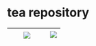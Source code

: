 # tea repository

|<a href="https://github.com/anuraghazra/github-readme-stats" style="padding: 30px"><img align="center" src="https://github-readme-stats.vercel.app/api?username=tea-13&theme=tokyonight&show_icons=true" /></a>|<a href="https://github.com/anuraghazra/convoychat"><img align="center" src="https://github-readme-stats.vercel.app/api/top-langs/?username=tea-13&hide=Processing&layout=compact" /></a>|
| ------------- | ------------- |

<!--
**tea-13/tea-13** is a ✨ _special_ ✨ repository because its `README.md` (this file) appears on your GitHub profile.

Here are some ideas to get you started:

- 🔭 I’m currently working on ...
- 🌱 I’m currently learning ...
- 👯 I’m looking to collaborate on ...
- 🤔 I’m looking for help with ...
- 💬 Ask me about ...
- 📫 How to reach me: ...
- 😄 Pronouns: ...
- ⚡ Fun fact: ...
-->
